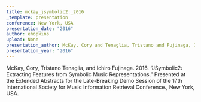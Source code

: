 ```yaml
---
title: mckay_jsymbolic2:_2016
_template: presentation
conference: New York, USA
presentation_date: "2016"
author: ehopkins
upload: None
presentation_author: McKay, Cory and Tenaglia, Tristano and Fujinaga, Ichiro
presentation_year: "2016"
---
```

McKay, Cory, Tristano Tenaglia, and Ichiro Fujinaga. 2016. “JSymbolic2: Extracting Features from Symbolic Music Representations.” Presented at the Extended Abstracts for the Late-Breaking Demo Session of the 17th International Society for Music Information Retrieval Conference., New York, USA.